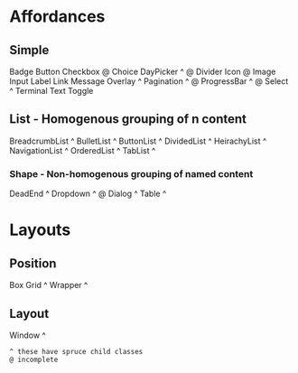 # Affordances

## Simple
Badge 
Button
Checkbox @
Choice 
DayPicker ^ @
Divider
Icon @
Image 
Input 
Label
Link 
Message
Overlay ^
Pagination ^ @
ProgressBar ^ @
Select ^
Terminal
Text
Toggle


## List - Homogenous grouping of n content
BreadcrumbList ^
BulletList ^
ButtonList ^
DividedList ^
HeirachyList ^
NavigationList ^
OrderedList ^
TabList ^

### Shape - Non-homogenous grouping of named content
DeadEnd ^
Dropdown ^ @
Dialog ^
Table ^



# Layouts

## Position
Box 
Grid ^
Wrapper ^

## Layout
Window ^


```
^ these have spruce child classes
@ incomplete
```
